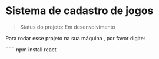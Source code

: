 <h1> Sistema de cadastro de jogos </h1>

> Status do projeto: Em desenvolvimento

 Para rodar esse projeto na sua máquina , por favor digite:

 ¨¨¨
npm install react
